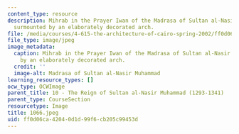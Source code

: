```yaml
---
content_type: resource
description: Mihrab in the Prayer Iwan of the Madrasa of Sultan al-Nasir Muhammad,
  surmounted by an elaborately decorated arch.
file: /media/courses/4-615-the-architecture-of-cairo-spring-2002/ff0d06ca42040d1d99f6cb205c99453d_1066.jpeg
file_type: image/jpeg
image_metadata:
  caption: Mihrab in the Prayer Iwan of the Madrasa of Sultan al-Nasir Muhammad, surmounted
    by an elaborately decorated arch.
  credit: ''
  image-alt: Madrasa of Sultan al-Nasir Muhammad
learning_resource_types: []
ocw_type: OCWImage
parent_title: 10 - The Reign of Sultan al-Nasir Muhammad (1293-1341)
parent_type: CourseSection
resourcetype: Image
title: 1066.jpeg
uid: ff0d06ca-4204-0d1d-99f6-cb205c99453d
---
```

